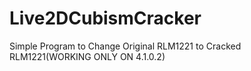 # Live2DCubismCracker
Simple Program to Change Original RLM1221 to Cracked RLM1221(WORKING ONLY ON 4.1.0.2)
